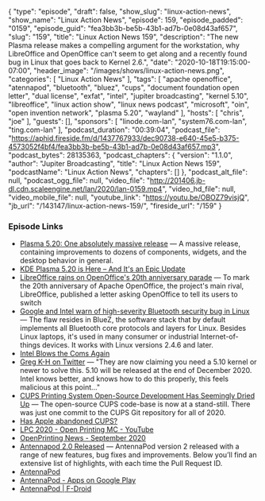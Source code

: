 {
  "type": "episode",
  "draft": false,
  "show_slug": "linux-action-news",
  "show_name": "Linux Action News",
  "episode": 159,
  "episode_padded": "0159",
  "episode_guid": "fea3bb3b-be5b-43b1-ad7b-0e08d43af657",
  "slug": "159",
  "title": "Linux Action News 159",
  "description": "The new Plasma release makes a compelling argument for the workstation, why LibreOffice and OpenOffice can't seem to get along and a recently found bug in Linux that goes back to Kernel 2.6.",
  "date": "2020-10-18T19:15:00-07:00",
  "header_image": "/images/shows/linux-action-news.png",
  "categories": [
    "Linux Action News"
  ],
  "tags": [
    "apache openoffice",
    "atennapod",
    "bluetooth",
    "bluez",
    "cups",
    "document foundation open letter",
    "dual license",
    "exfat",
    "intel",
    "jupiter broadcasting",
    "kernel 5.10",
    "libreoffice",
    "linux action show",
    "linux news podcast",
    "microsoft",
    "oin",
    "open invention network",
    "plasma 5.20",
    "wayland"
  ],
  "hosts": [
    "chris",
    "joe"
  ],
  "guests": [],
  "sponsors": [
    "linode.com-lan",
    "system76.com-lan",
    "ting.com-lan"
  ],
  "podcast_duration": "00:39:04",
  "podcast_file": "https://aphid.fireside.fm/d/1437767933/dec90738-e640-45e5-b375-4573052f4bf4/fea3bb3b-be5b-43b1-ad7b-0e08d43af657.mp3",
  "podcast_bytes": 28135363,
  "podcast_chapters": {
    "version": "1.1.0",
    "author": "Jupiter Broadcasting",
    "title": "Linux Action News 159",
    "podcastName": "Linux Action News",
    "chapters": []
  },
  "podcast_alt_file": null,
  "podcast_ogg_file": null,
  "video_file": "http://201406.jb-dl.cdn.scaleengine.net/lan/2020/lan-0159.mp4",
  "video_hd_file": null,
  "video_mobile_file": null,
  "youtube_link": "https://youtu.be/OBOZ79visjQ",
  "jb_url": "/143147/linux-action-news-159/",
  "fireside_url": "/159"
}


### Episode Links

  * [Plasma 5.20: One absolutely massive release](https://kde.org/announcements/plasma-5.20.0 "Plasma 5.20: One absolutely massive release") — A massive release, containing improvements to dozens of components, widgets, and the desktop behavior in general.
  * [KDE Plasma 5.20 is Here – And It's an Epic Update](https://www.omgubuntu.co.uk/2020/09/kde-plasma-5-20-release-features "KDE Plasma 5.20 is Here – And It's an Epic Update")
  * [LibreOffice rains on OpenOffice's 20th anniversary parade](https://www.theregister.com/2020/10/15/libreoffice_openoffice_taunts/ "LibreOffice rains on OpenOffice's 20th anniversary parade") — To mark the 20th anniversary of Apache OpenOffice, the project's main rival, LibreOffice, published a letter asking OpenOffice to tell its users to switch
  * [Google and Intel warn of high-severity Bluetooth security bug in Linux](https://arstechnica.com/information-technology/2020/10/google-and-intel-warn-of-high-severity-bluetooth-security-bug-in-linux/ "Google and Intel warn of high-severity Bluetooth security bug in Linux") — The flaw resides in BlueZ, the software stack that by default implements all Bluetooth core protocols and layers for Linux. Besides Linux laptops, it's used in many consumer or industrial Internet-of-things devices. It works with Linux versions 2.4.6 and later.
  * [Intel Blows the Coms Again](https://twitter.com/mjg59/status/1316484882877435904 "Intel Blows the Coms Again")
  * [Greg K-H on Twitter](https://twitter.com/gregkh/status/1316600055713931266 "Greg K-H on Twitter") — "They are now claiming you need a 5.10 kernel or newer to solve this. 5.10 will be released at the end of December 2020. Intel knows better, and knows how to do this properly, this feels malicious at this point..."
  * [CUPS Printing System Open-Source Development Has Seemingly Dried Up](https://www.phoronix.com/scan.php?page=news_item&px=Linux-2020-CUPS-Git "CUPS Printing System Open-Source Development Has Seemingly Dried Up") — The open-source CUPS code-base is now at a stand-still. There was just one commit to the CUPS Git repository for all of 2020.
  * [Has Apple abandoned CUPS?](https://www.theregister.com/2020/10/15/apple_cups_develoment/ "Has Apple abandoned CUPS?")
  * [LPC 2020 - Open Printing MC - YouTube](https://www.youtube.com/watch?v=MPGh9FUW4as&feature=youtu.be&t=863 "LPC 2020 - Open Printing MC - YouTube")
  * [OpenPrinting News - September 2020](https://openprinting.github.io/OpenPrinting-News-September-2020/ "OpenPrinting News - September 2020")
  * [Antennapod 2.0 Released](https://antennapod.org/blog/2020/09/version-2-changelog "Antennapod 2.0 Released") — AntennaPod version 2 released with a range of new features, bug fixes and improvements. Below you’ll find an extensive list of highlights, with each time the Pull Request ID.
  * [AntennaPod](https://antennapod.org/ "AntennaPod")
  * [AntennaPod - Apps on Google Play](https://play.google.com/store/apps/details?id=de.danoeh.antennapod&hl=en_US&gl=US "AntennaPod - Apps on Google Play")
  * [AntennaPod | F-Droid](https://f-droid.org/en/packages/de.danoeh.antennapod/ "AntennaPod | F-Droid")


